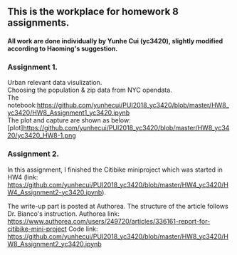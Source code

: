 ## This is the workplace for homework 8 assignments.
#### All work are done individually by Yunhe Cui (yc3420), slightly modified according to Haoming's suggestion.
### Assignment 1.  
Urban relevant data visulization.  
Choosing the population & zip data from NYC opendata.  
The notebook:https://github.com/yunhecui/PUI2018_yc3420/blob/master/HW8_yc3420/HW8_Assignment1_yc3420.ipynb  
The plot and capture are shown as below:
[plot]https://github.com/yunhecui/PUI2018_yc3420/blob/master/HW8_yc3420/yc3420_HW8-1.png
  
### Assignment 2.  
In this assignment, I finished the Citibike miniproject which was started in HW4 (link: https://github.com/yunhecui/PUI2018_yc3420/blob/master/HW4_yc3420/HW4_Assignment2-yc3420.ipynb).

The write-up part is posted at Authorea. The structure of the article follows Dr. Bianco's instruction. 
Authorea link: https://www.authorea.com/users/249720/articles/336161-report-for-citibike-mini-project
Code link: https://github.com/yunhecui/PUI2018_yc3420/blob/master/HW8_yc3420/HW8_Assignment2_yc3420.ipynb
